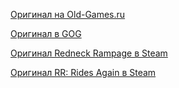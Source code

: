 [Оригинал на Old-Games.ru](https://www.old-games.ru/game/155.html)

[Оригинал в GOG](https://www.gog.com/game/redneck_rampage_collection)

[Оригинал Redneck Rampage в Steam](https://store.steampowered.com/app/565550/)

[Оригинал RR: Rides Again в Steam](https://store.steampowered.com/app/580940/)
